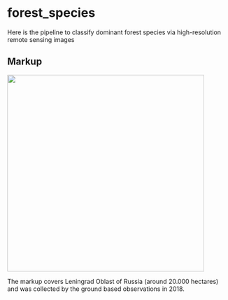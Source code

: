 # forest_species
Here is the pipeline to classify dominant forest species via high-resolution remote sensing images

## Markup

<img src="https://github.com/LanaLana/forest_species/blob/master/mandrog.png" width="450">

The markup covers Leningrad  Oblast  of  Russia (around 20.000 hectares) and was collected by the ground based observations in 2018.

